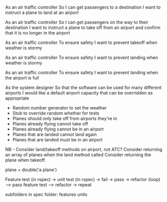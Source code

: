 As an air traffic controller 
So I can get passengers to a destination 
I want to instruct a plane to land at an airport

As an air traffic controller 
So I can get passengers on the way to their destination 
I want to instruct a plane to take off from an airport and confirm that it is no longer in the airport

As an air traffic controller 
To ensure safety 
I want to prevent takeoff when weather is stormy 

As an air traffic controller 
To ensure safety 
I want to prevent landing when weather is stormy 

As an air traffic controller 
To ensure safety 
I want to prevent landing when the airport is full 

As the system designer
So that the software can be used for many different airports
I would like a default airport capacity that can be overridden as appropriate

- Random number generator to set the weather
- Stub to override random whether for tests
- Planes should only take off from airports they're in
- Planes already flying cannot take off
- Planes already flying cannot be in an airport
- Planes that are landed cannot land again
- Planes that are landed must be in an airport



NB - Consider land/takeoff methods on airport, not ATC?
Consider returning an array of planes when the land method called
Consider returning the plane when takeoff. 


plane = double('a plane')

Feature test (in rspec) -> unit test (in rspec) -> fail -> pass -> refactor (loop) --> pass feature test --> refactor -> repeat

subfolders in spec folder:
features
units 
